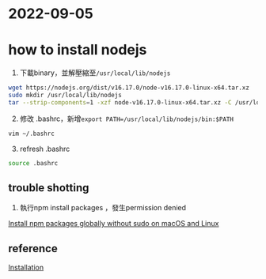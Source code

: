 # 2022-09-05

# how to install nodejs

1. 下載binary，並解壓縮至`/usr/local/lib/nodejs`

````bash
wget https://nodejs.org/dist/v16.17.0/node-v16.17.0-linux-x64.tar.xz
sudo mkdir /usr/local/lib/nodejs
tar --strip-components=1 -xzf node-v16.17.0-linux-x64.tar.xz -C /usr/local/lib/nodejs
````

2. 修改 .bashrc，新增`export PATH=/usr/local/lib/nodejs/bin:$PATH`

````bash
vim ~/.bashrc
````

3. refresh .bashrc

````bash
source .bashrc
````

## trouble shotting

1. 執行npm install packages ，發生permission denied

[Install npm packages globally without sudo on macOS and Linux](https://github.com/sindresorhus/guides/blob/main/npm-global-without-sudo.md)


## reference

[Installation](https://github.com/nodejs/help/wiki/Installation)